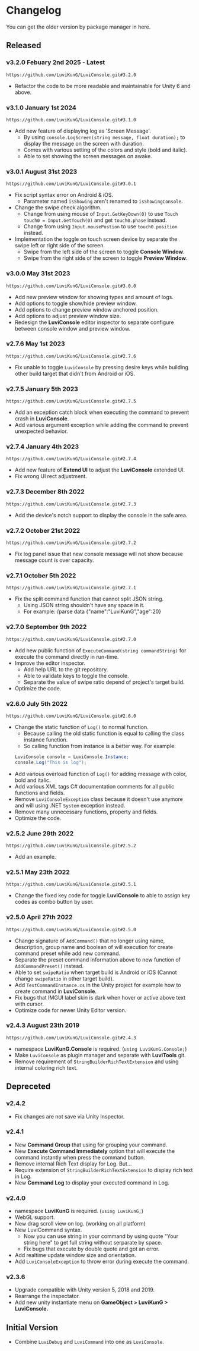 # Changelog

You can get the older version by package manager in here.

## Released

### v3.2.0 Febuary 2nd 2025 - Latest

`https://github.com/LuviKunG/LuviConsole.git#3.2.0`

- Refactor the code to be more readable and maintainable for Unity 6 and above.

### v3.1.0 January 1st 2024

`https://github.com/LuviKunG/LuviConsole.git#3.1.0`

- Add new feature of displaying log as 'Screen Message'.
  - By using `console.LogScreen(string message, float duration);` to display the message on the screen with duration.
  - Comes with various setting of the colors and style (bold and italic).
  - Able to set showing the screen messages on awake.

### v3.0.1 August 31st 2023

`https://github.com/LuviKunG/LuviConsole.git#3.0.1`

- Fix script syntax error on Android & iOS.
  - Parameter named `isShowing` aren't renamed to `isShowingConsole`.
- Change the swipe check algorithm.
  - Change from using mouse of `Input.GetKeyDown(0)` to use `Touch touch0 = Input.GetTouch(0)` and get `touch0.phase` instead.
  - Change from using `Input.mousePostion` to use `touch0.position` instead.
- Implementation the toggle on touch screen device by separate the swipe left or right side of the screen.
  - Swipe from the left side of the screen to toggle **Console Window**.
  - Swipe from the right side of the screen to toggle **Preview Window**.

### v3.0.0 May 31st 2023

`https://github.com/LuviKunG/LuviConsole.git#3.0.0`

- Add new preview window for showing types and amount of logs.
- Add options to toggle show/hide preview window.
- Add options to change preview window anchored position.
- Add options to adjust preview window size.
- Redesign the **LuviConsole** editor inspector to separate configure between console window and preview window.

### v2.7.6 May 1st 2023

`https://github.com/LuviKunG/LuviConsole.git#2.7.6`

- Fix unable to toggle `LuviConsole` by pressing desire keys while building other build target that didn't from Android or iOS.

### v2.7.5 January 5th 2023

`https://github.com/LuviKunG/LuviConsole.git#2.7.5`

- Add an exception catch block when executing the command to prevent crash in **LuviConsole**.
- Add various argument exception while adding the command to prevent unexpected behavior.

### v2.7.4 January 4th 2023

`https://github.com/LuviKunG/LuviConsole.git#2.7.4`

- Add new feature of **Extend UI** to adjust the **LuviConsole** extended UI.
- Fix wrong UI rect adjustment.

### v2.7.3 December 8th 2022

`https://github.com/LuviKunG/LuviConsole.git#2.7.3`

- Add the device's notch support to display the console in the safe area.

### v2.7.2 October 21st 2022

`https://github.com/LuviKunG/LuviConsole.git#2.7.2`

- Fix log panel issue that new console message will not show because  message count is over capacity.

### v2.7.1 October 5th 2022

`https://github.com/LuviKunG/LuviConsole.git#2.7.1`

- Fix the split command function that cannot split JSON string.
  - Using JSON string shouldn't have any space in it.
  - For example: /parse data {\"name\":\"LuviKunG\",\"age\":20}

### v2.7.0 September 9th 2022

`https://github.com/LuviKunG/LuviConsole.git#2.7.0`

- Add new public function of ```ExecuteCommand(string commandString)``` for execute the command directly in run-time.
- Improve the editor inspector.
  - Add help URL to the git repository.
  - Able to validate keys to toggle the console.
  - Separate the value of swipe ratio depend of project's target build.
- Optimize the code.

### v2.6.0 July 5th 2022

`https://github.com/LuviKunG/LuviConsole.git#2.6.0`

- Change the static function of `Log()` to normal function.
  - Because calling the old static function is equal to calling the class instance function.
  - So calling function from instance is a better way. For example:
  ```csharp
  LuviConsole console = LuviConsole.Instance;
  console.Log("This is log");
  ```
- Add various overload function of `Log()` for adding message with color, bold and italic.
- Add various XML tags C# documentation comments for all public functions and fields.
- Remove `LuviConsoleException` class because it doesn't use anymore and will using .NET `System` exception instead.
- Remove many unnecessary functions, property and fields.
- Optimize the code.

### v2.5.2 June 29th 2022

`https://github.com/LuviKunG/LuviConsole.git#2.5.2`

- Add an example.

### v2.5.1 May 23th 2022

`https://github.com/LuviKunG/LuviConsole.git#2.5.1`

- Change the fixed key code for toggle **LuviConsole** to able to assign key codes as combo button by user.

### v2.5.0 April 27th 2022

`https://github.com/LuviKunG/LuviConsole.git#2.5.0`

- Change signature of `AddCommand()` that no longer using name, description, group name and boolean of will execution for create command preset while add new command.
- Separate the preset command information above to new function of `AddCommandPreset()` instead.
- Able to set `swipeRatio` when target build is Android or iOS (Cannot change `swipeRatio` in other target build).
- Add `TestCommandInstance.cs` in the Unity project for example how to create command in **LuviConsole**.
- Fix bugs that IMGUI label skin is dark when hover or active above text with cursor.
- Optimize code for newer Unity Editor version.

### v2.4.3 August 23th 2019

`https://github.com/LuviKunG/LuviConsole.git#2.4.3`

- namespace **LuviKunG.Console** is required. (```using LuviKunG.Console;```)
- Make ```LuviConsole``` as plugin manager and separate with **LuviTools** git.
- Remove requirement of ```StringBuilderRichTextExtension``` and using internal coloring rich text.

## Depreceted

### v2.4.2

- Fix changes are not save via Unity Inspector.

### v2.4.1

- New **Command Group** that using for grouping your command.
- New **Execute Command Immediately** option that will execute the command instantly when press the command button.
- Remove internal Rich Text display for Log. But...
- Require extension of ```StringBuilderRichTextExtension``` to display rich text in Log.
- New **Command Log** to display your executed command in Log.

### v2.4.0

- namespace **LuviKunG** is required. (```using LuviKunG;```)
- WebGL support.
- New drag scroll view on log. (working on all platform)
- New LuviCommand syntax.
    - Now you can use string in your command by using quote "Your string here" to get full string without serparate by space.
    - Fix bugs that execute by double quote and got an error.
- Add realtime update window size and orientation.
- Add ```LuviConsoleException``` to throw error during execute the command.

### v2.3.6

- Upgrade compatible with Unity version 5, 2018 and 2019.
- Rearrange the inspectator.
- Add new unity instantiate menu on **GameObject > LuviKunG > LuviConsole.**

## Initial Version

- Combine ```LuviDebug``` and ```LuviCommand``` into one as ```LuviConsole```.